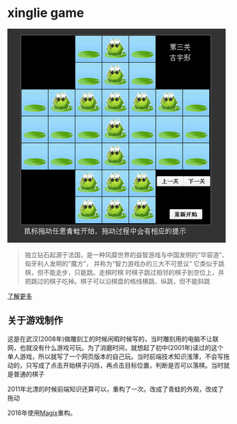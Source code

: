 # xinglie game

![snapshot](snapshot.png)

>独立钻石起源于法国，是一种风靡世界的益智游戏与中国发明的“华容道”、匈牙利人发明的“魔方”， 并称为“智力游戏办的三大不可思议”
>它类似于跳棋，但不能走步，只能跳。走棋时棋 时棋子跳过相邻的棋子到空位上，并把跳过的棋子吃掉。棋子可以沿棋盘的格线横跳、纵跳，但不能斜跳

[了解更多](http://baike.baidu.com/link?url=Y89UVVwKi6EoiGnuYAGVH78PV5NjcJVtJL4wALCqbEUr67Hyq89LeX9bnCHFWd5zNFYAM6qESkMkhJj6Qrg4kq)

## 关于游戏制作
这是在武汉(2008年)做雕刻工的时候闲暇时候写的，当时雕刻用的电脑不让联网，也就没有什么游戏可玩。为了消磨时间，就想起了初中(2001年)读过的这个单人游戏，所以就写了一个网页版本的自己玩。当时前端技术知识浅薄，不会写拖动的，只写成了点击开始棋子闪烁，再点击目标位置，判断是否可以落棋。当时就是普通的棋子

2011年北漂的时候前端知识还算可以，重构了一次。改成了青蛙的外观，改成了拖动

2016年使用[Magix](https://github.com/thx/magix)重构。
